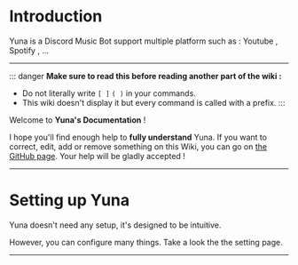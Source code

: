 # Introduction

Yuna is a Discord Music Bot support multiple platform such as : Youtube , Spotify , ...

<hr/>

::: danger <b>Make sure to read this before reading another part of the wiki :</b>
- Do not literally write `[ ]` `( )` in your commands. 
- This wiki doesn't display it but every command is called with a prefix.
:::

Welcome to **Yuna's Documentation** !

I hope you'll find enough help to **fully understand** Yuna. If you want to correct, edit, add or remove something on this Wiki, you can go on [the GitHub page](https://github.com/HellCatVN/yuna/tree/docs). Your help will be gladly accepted ! 

<hr/>

# Setting up Yuna

Yuna doesn't need any setup, it's designed to be intuitive.

However, you can configure many things. Take a look the the setting page.

<hr/>